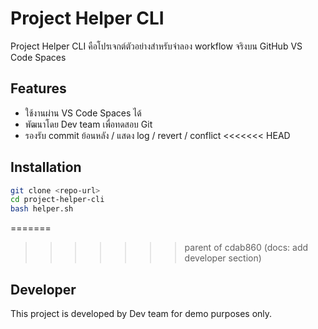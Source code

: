 # Project Helper CLI

Project Helper CLI คือโปรเจกต์ตัวอย่างสำหรับจำลอง workflow จริงบน GitHub VS Code Spaces

## Features
- ใช้งานผ่าน VS Code Spaces ได้
- พัฒนาโดย Dev team เพื่อทดสอบ Git
- รองรับ commit ย้อนหลัง / แสดง log / revert / conflict
<<<<<<< HEAD

## Installation
```bash
git clone <repo-url>
cd project-helper-cli
bash helper.sh
```
=======
>>>>>>> parent of cdab860 (docs: add developer section)

## Developer
This project is developed by Dev team for demo purposes only.
